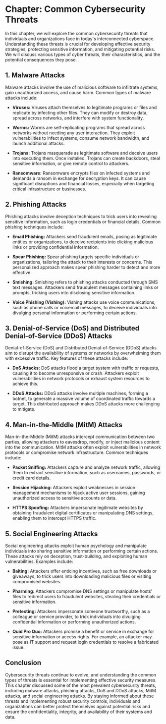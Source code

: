 Chapter: Common Cybersecurity Threats
=====================================

In this chapter, we will explore the common cybersecurity threats that individuals and organizations face in today's interconnected cyberspace. Understanding these threats is crucial for developing effective security strategies, protecting sensitive information, and mitigating potential risks. We will discuss various types of cyber threats, their characteristics, and the potential consequences they pose.

**1. Malware Attacks**
----------------------

Malware attacks involve the use of malicious software to infiltrate systems, gain unauthorized access, and cause harm. Common types of malware attacks include:

* **Viruses:** Viruses attach themselves to legitimate programs or files and replicate by infecting other files. They can modify or destroy data, spread across networks, and interfere with system functionality.

* **Worms:** Worms are self-replicating programs that spread across networks without needing any user interaction. They exploit vulnerabilities to infect systems, consume network bandwidth, and launch additional attacks.

* **Trojans:** Trojans masquerade as legitimate software and deceive users into executing them. Once installed, Trojans can create backdoors, steal sensitive information, or give remote control to attackers.

* **Ransomware:** Ransomware encrypts files on infected systems and demands a ransom in exchange for decryption keys. It can cause significant disruptions and financial losses, especially when targeting critical infrastructure or businesses.

**2. Phishing Attacks**
-----------------------

Phishing attacks involve deception techniques to trick users into revealing sensitive information, such as login credentials or financial details. Common phishing techniques include:

* **Email Phishing:** Attackers send fraudulent emails, posing as legitimate entities or organizations, to deceive recipients into clicking malicious links or providing confidential information.

* **Spear Phishing:** Spear phishing targets specific individuals or organizations, tailoring the attack to their interests or concerns. This personalized approach makes spear phishing harder to detect and more effective.

* **Smishing:** Smishing refers to phishing attacks conducted through SMS text messages. Attackers send fraudulent messages containing links or prompts, tricking users into disclosing sensitive information.

* **Voice Phishing (Vishing):** Vishing attacks use voice communications, such as phone calls or voicemail messages, to deceive individuals into divulging personal information or performing certain actions.

**3. Denial-of-Service (DoS) and Distributed Denial-of-Service (DDoS) Attacks**
-------------------------------------------------------------------------------

Denial-of-Service (DoS) and Distributed Denial-of-Service (DDoS) attacks aim to disrupt the availability of systems or networks by overwhelming them with excessive traffic. Key features of these attacks include:

* **DoS Attacks:** DoS attacks flood a target system with traffic or requests, causing it to become unresponsive or crash. Attackers exploit vulnerabilities in network protocols or exhaust system resources to achieve this.

* **DDoS Attacks:** DDoS attacks involve multiple machines, forming a botnet, to generate a massive volume of coordinated traffic towards a target. This distributed approach makes DDoS attacks more challenging to mitigate.

**4. Man-in-the-Middle (MitM) Attacks**
---------------------------------------

Man-in-the-Middle (MitM) attacks intercept communication between two parties, allowing attackers to eavesdrop, modify, or inject malicious content into the communication. MitM attacks often exploit vulnerabilities in network protocols or compromise network infrastructure. Common techniques include:

* **Packet Sniffing:** Attackers capture and analyze network traffic, allowing them to extract sensitive information, such as usernames, passwords, or credit card details.

* **Session Hijacking:** Attackers exploit weaknesses in session management mechanisms to hijack active user sessions, gaining unauthorized access to sensitive accounts or data.

* **HTTPS Spoofing:** Attackers impersonate legitimate websites by obtaining fraudulent digital certificates or manipulating DNS settings, enabling them to intercept HTTPS traffic.

**5. Social Engineering Attacks**
---------------------------------

Social engineering attacks exploit human psychology and manipulate individuals into sharing sensitive information or performing certain actions. These attacks rely on deception, trust-building, and exploiting human vulnerabilities. Examples include:

* **Baiting:** Attackers offer enticing incentives, such as free downloads or giveaways, to trick users into downloading malicious files or visiting compromised websites.

* **Pharming:** Attackers compromise DNS settings or manipulate hosts' files to redirect users to fraudulent websites, stealing their credentials or sensitive information.

* **Pretexting:** Attackers impersonate someone trustworthy, such as a colleague or service provider, to trick individuals into divulging confidential information or performing unauthorized actions.

* **Quid Pro Quo:** Attackers promise a benefit or service in exchange for sensitive information or access rights. For example, an attacker may pose as IT support and request login credentials to resolve a fabricated issue.

**Conclusion**
--------------

Cybersecurity threats continue to evolve, and understanding the common types of threats is essential for implementing effective security measures. This chapter discussed some of the most prevalent cybersecurity threats, including malware attacks, phishing attacks, DoS and DDoS attacks, MitM attacks, and social engineering attacks. By staying informed about these threats and implementing robust security controls, individuals and organizations can better protect themselves against potential risks and ensure the confidentiality, integrity, and availability of their systems and data.
